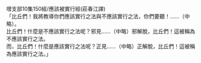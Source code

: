 增支部10集150經/應該被實行經(莊春江譯)  
「比丘們！我將教導你們應該實行之法與不應該實行之法，你們要聽！……（中略）。  
比丘們！什麼是不應該實行之法呢？邪見……（中略）邪解脫，比丘們！這被稱為不應該實行之法。  
而，比丘們！什麼是應該實行之法呢？正見……（中略）正解脫，比丘們！這被稱為應該實行之法。」  
  
  
